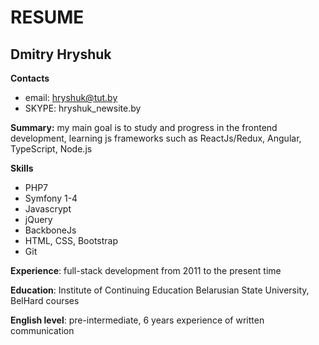 # RESUME

## Dmitry Hryshuk

**Contacts**
- email: hryshuk@tut.by
- SKYPE: hryshuk_newsite.by

**Summary:** my main goal is to study and progress in the frontend development, learning js frameworks such as ReactJs/Redux, Angular, TypeScript, Node.js

**Skills**
- PHP7
- Symfony 1-4
- Javascrypt
- jQuery
- BackboneJs
- HTML, CSS, Bootstrap
- Git

**Experience**: full-stack development from 2011 to the present time

**Education**: Institute of Continuing Education Belarusian State University, BelHard courses

**English level**: pre-intermediate, 6 years experience of written communication